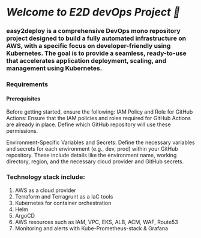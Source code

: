 # ***Welcome to E2D devOps Project 🚀***

### easy2deploy is a comprehensive DevOps mono repository project designed to build a fully automated infrastructure on AWS, with a specific focus on developer-friendly using Kubernetes. The goal is to provide a seamless, ready-to-use that accelerates application deployment, scaling, and management using Kubernetes.

### Requirements
#### Prerequisites
Before getting started, ensure the following:
IAM Policy and Role for GitHub Actions:
    Ensure that the IAM policies and roles required for GitHub Actions are already in place.
    Define which GitHub repository will use these permissions.

Environment-Specific Variables and Secrets:
    Define the necessary variables and secrets for each environment (e.g., dev, prod) within your GitHub repository.
    These include details like the environment name, working directory, region, and the necessary cloud provider and GitHub secrets.

### Technology stack include:
1. AWS as a cloud provider
2. Terraform and Terragrunt as a IaC tools
3. Kubernetes for container orchestration
4. Helm  
5. ArgoCD
6. AWS resources such as IAM, VPC, EKS, ALB, ACM, WAF, Route53
7. Monitoring and alerts with Kube-Prometheus-stack & Grafana